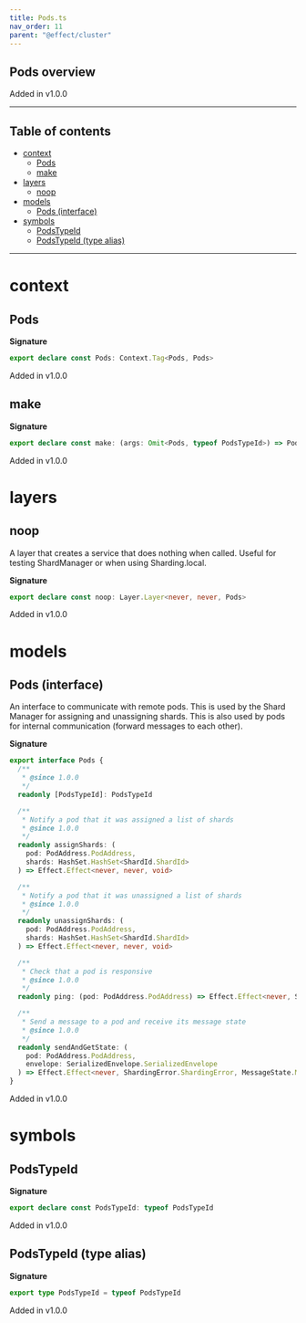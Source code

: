 ```yaml
---
title: Pods.ts
nav_order: 11
parent: "@effect/cluster"
---
```


## Pods overview

Added in v1.0.0

---

<h2 class="text-delta">Table of contents</h2>

- [context](#context)
  - [Pods](#pods)
  - [make](#make)
- [layers](#layers)
  - [noop](#noop)
- [models](#models)
  - [Pods (interface)](#pods-interface)
- [symbols](#symbols)
  - [PodsTypeId](#podstypeid)
  - [PodsTypeId (type alias)](#podstypeid-type-alias)

---

# context

## Pods

**Signature**

```ts
export declare const Pods: Context.Tag<Pods, Pods>
```

Added in v1.0.0

## make

**Signature**

```ts
export declare const make: (args: Omit<Pods, typeof PodsTypeId>) => Pods
```

Added in v1.0.0

# layers

## noop

A layer that creates a service that does nothing when called.
Useful for testing ShardManager or when using Sharding.local.

**Signature**

```ts
export declare const noop: Layer.Layer<never, never, Pods>
```

Added in v1.0.0

# models

## Pods (interface)

An interface to communicate with remote pods.
This is used by the Shard Manager for assigning and unassigning shards.
This is also used by pods for internal communication (forward messages to each other).

**Signature**

```ts
export interface Pods {
  /**
   * @since 1.0.0
   */
  readonly [PodsTypeId]: PodsTypeId

  /**
   * Notify a pod that it was assigned a list of shards
   * @since 1.0.0
   */
  readonly assignShards: (
    pod: PodAddress.PodAddress,
    shards: HashSet.HashSet<ShardId.ShardId>
  ) => Effect.Effect<never, never, void>

  /**
   * Notify a pod that it was unassigned a list of shards
   * @since 1.0.0
   */
  readonly unassignShards: (
    pod: PodAddress.PodAddress,
    shards: HashSet.HashSet<ShardId.ShardId>
  ) => Effect.Effect<never, never, void>

  /**
   * Check that a pod is responsive
   * @since 1.0.0
   */
  readonly ping: (pod: PodAddress.PodAddress) => Effect.Effect<never, ShardingError.ShardingErrorPodUnavailable, void>

  /**
   * Send a message to a pod and receive its message state
   * @since 1.0.0
   */
  readonly sendAndGetState: (
    pod: PodAddress.PodAddress,
    envelope: SerializedEnvelope.SerializedEnvelope
  ) => Effect.Effect<never, ShardingError.ShardingError, MessageState.MessageState<SerializedMessage.SerializedMessage>>
}
```

Added in v1.0.0

# symbols

## PodsTypeId

**Signature**

```ts
export declare const PodsTypeId: typeof PodsTypeId
```

Added in v1.0.0

## PodsTypeId (type alias)

**Signature**

```ts
export type PodsTypeId = typeof PodsTypeId
```

Added in v1.0.0
